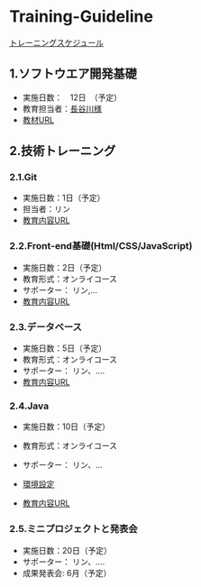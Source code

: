 # Training-Guideline 
[トレーニングスケジュール](https://docs.google.com/spreadsheets/d/1jcEO6l40S_ZV6tkEQGnELWa9L9EZurNzSxmfqvxssy8/edit?usp=sharing)

## 1.ソフトウエア開発基礎
- 実施日数：　12日　（予定）
- 教育担当者：[長谷川様](https://github.com/voiceJapan/TrainningGuide/blob/master/SoftwareDevelopment/hasegawa_CV.pdf)
- [教材URL](https://github.com/voiceJapan/TrainningGuide/blob/master/SoftwareDevelopment/SoftwareDevelopment.md)

## 2.技術トレーニング
### 2.1.Git 
- 実施日数：1日（予定）
- 担当者：リン
- [教育内容URL](https://github.com/voiceJapan/TrainningGuide/blob/master/Git/git_tutorial.md)

### 2.2.Front-end基礎(Html/CSS/JavaScript)
- 実施日数：2日（予定）
- 教育形式：オンライコース
- サポーター： リン,...
- [教育内容URL](https://github.com/voiceJapan/TrainningGuide/blob/master/FrontEnd/Html.md)

### 2.3.データベース
- 実施日数：5日（予定）
- 教育形式：オンライコース
- サポーター： リン、....
- [教育内容URL](https://github.com/voiceJapan/TrainningGuide/blob/master/DB/DB.md)

### 2.4.Java
- 実施日数：10日（予定）
- 教育形式：オンライコース
- サポーター： リン、...
- [環境設定](https://github.com/voiceJapan/TrainningGuide/blob/master/JavaCore/javaSetup.md)

- [教育内容URL](https://github.com/voiceJapan/TrainningGuide/blob/master/JavaCore/javacore_tutorial.md)

### 2.5.ミニプロジェクトと発表会
- 実施日数：20日（予定）
- サポーター： リン、....
- 成果発表会: 6月（予定）